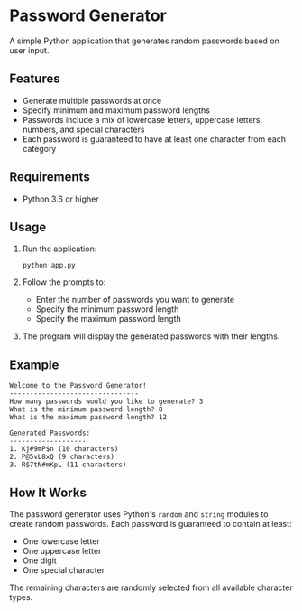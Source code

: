 # Password Generator

A simple Python application that generates random passwords based on user input.

## Features

- Generate multiple passwords at once
- Specify minimum and maximum password lengths
- Passwords include a mix of lowercase letters, uppercase letters, numbers, and special characters
- Each password is guaranteed to have at least one character from each category

## Requirements

- Python 3.6 or higher

## Usage

1. Run the application:
   ```
   python app.py
   ```

2. Follow the prompts to:
   - Enter the number of passwords you want to generate
   - Specify the minimum password length
   - Specify the maximum password length

3. The program will display the generated passwords with their lengths.

## Example

```
Welcome to the Password Generator!
--------------------------------
How many passwords would you like to generate? 3
What is the minimum password length? 8
What is the maximum password length? 12

Generated Passwords:
-------------------
1. Kj#9mP$n (10 characters)
2. P@5vL8xQ (9 characters)
3. R$7tN#mKpL (11 characters)
```

## How It Works

The password generator uses Python's `random` and `string` modules to create random passwords. Each password is guaranteed to contain at least:
- One lowercase letter
- One uppercase letter
- One digit
- One special character

The remaining characters are randomly selected from all available character types. 
